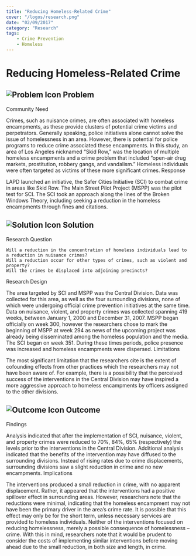 ```yaml
---
title: "Reducing Homeless-Related Crime"
cover: "/logos/research.png"
date: "02/09/2017"
category: "Research"
tags:
    - Crime Prevention
    - Homeless
---
```


# Reducing Homeless-Related Crime

## ![Problem Icon](https://github.com/google/material-design-icons/raw/master/alert/1x_web/ic_error_outline_black_48dp.png "Problem") Problem

Community Need

Crimes, such as nuisance crimes, are often associated with homeless encampments, as these provide clusters of potential crime victims and perpetrators. Generally speaking, police initiatives alone cannot solve the issue of homelessness in an area. However, there is potential for police programs to reduce crime associated these encampments. In this study, an area of Los Angeles nicknamed “Skid Row,” was the location of multiple homeless encampments and a crime problem that included “open-air drug markets, prostitution, robbery gangs, and vandalism.” Homeless individuals were often targeted as victims of these more significant crimes.
Response

LAPD launched an initiative, the Safer Cities Initiative (SCI) to combat crime in areas like Skid Row. The Main Street Pilot Project (MSPP) was the pilot test for SCI. The SCI took an approach along the lines of the Broken Windows Theory, including seeking a reduction in the homeless encampments through fines and citations.

## ![Solution Icon](https://github.com/google/material-design-icons/raw/master/action/1x_web/ic_lightbulb_outline_black_48dp.png "Solution") Solution

Research Question

    Will a reduction in the concentration of homeless individuals lead to a reduction in nuisance crimes?
    Will a reduction occur for other types of crimes, such as violent and property?
    Will the crimes be displaced into adjoining precincts?

Research Design

The area targeted by SCI and MSPP was the Central Division. Data was collected for this area, as well as the four surrounding divisions, none of which were undergoing official crime prevention initiatives at the same time. Data on nuisance, violent, and property crimes was collected spanning 419 weeks, between January 1, 2000 and December 31, 2007. MSPP began officially on week 300, however the researchers chose to mark the beginning of MSPP at week 294 as news of the upcoming project was already being disseminated among the homeless population and the media. The SCI began on week 351. During these times periods, police presence was increased and homeless encampments were dispersed.
Limitations

The most significant limitation that the researchers cite is the extent of cofounding effects from other practices which the researchers may not have been aware of. For example, there is a possibility that the perceived success of the interventions in the Central Division may have inspired a more aggressive approach to homeless encampments by officers assigned to the other divisions.

## ![Outcome Icon](https://github.com/google/material-design-icons/raw/master/action/1x_web/ic_view_list_black_48dp.png "Outcome") Outcome

Findings

Analysis indicated that after the implementation of SCI, nuisance, violent, and property crimes were reduced to 70%, 84%, 65% (respectively) the levels prior to the interventions in the Central Division. Additional analysis indicated that the benefits of the intervention may have diffused to the surrounding divisions. Instead of rising rates due to crime displacements, surrounding divisions saw a slight reduction in crime and no new encampments.
Implications

The interventions produced a small reduction in crime, with no apparent displacement. Rather, it appeared that the interventions had a positive spillover effect in surrounding areas. However, researchers note that the reductions were minimal, indicating that the homeless encampment may not have been the primary driver in the area’s crime rate. It is possible that this effect may only be for the short term, unless necessary services are provided to homeless individuals. Neither of the interventions focused on reducing homelessness, merely a possible consequence of homelessness – crime. With this in mind, researchers note that it would be prudent to consider the costs of implementing similar interventions before moving ahead due to the small reduction, in both size and length, in crime.
